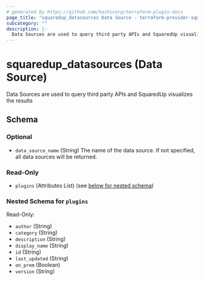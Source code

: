 ```yaml
---
# generated by https://github.com/hashicorp/terraform-plugin-docs
page_title: "squaredup_datasources Data Source - terraform-provider-squaredup"
subcategory: ""
description: |-
  Data Sources are used to query third party APIs and SquaredUp visualizes the results
---
```


# squaredup_datasources (Data Source)

Data Sources are used to query third party APIs and SquaredUp visualizes the results



<!-- schema generated by tfplugindocs -->
## Schema

### Optional

- `data_source_name` (String) The name of the data source. If not specified, all data sources will be returned.

### Read-Only

- `plugins` (Attributes List) (see [below for nested schema](#nestedatt--plugins))

<a id="nestedatt--plugins"></a>
### Nested Schema for `plugins`

Read-Only:

- `author` (String)
- `category` (String)
- `description` (String)
- `display_name` (String)
- `id` (String)
- `last_updated` (String)
- `on_prem` (Boolean)
- `version` (String)
